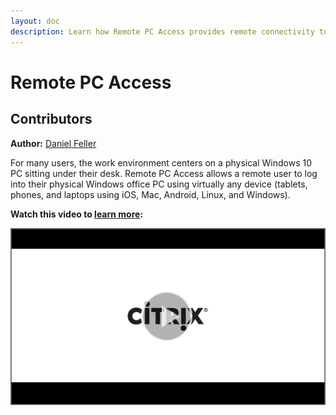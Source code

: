 ```yaml
---
layout: doc
description: Learn how Remote PC Access provides remote connectivity to a user's phsyical Windows PC when they are unable to make it to the office. 
---
```

# Remote PC Access

## Contributors

**Author:** [Daniel Feller](https://twitter.com/djfeller)

For many users, the work environment centers on a physical Windows 10 PC sitting under their desk. Remote PC Access allows a remote user to log into their physical Windows office PC using virtually any device (tablets, phones, and laptops using iOS, Mac, Android, Linux, and Windows).

**Watch this video to [learn more](https://www.youtube.com/watch?v=RyNh3_FWRTM):**

[![Remove PC Access Tech Insight](/en-us/tech-zone/learn/media/shared_video-placeholder.png)](https://www.youtube.com/watch?v=RyNh3_FWRTM)

